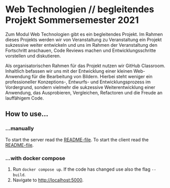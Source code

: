 # Web Technologien // begleitendes Projekt Sommersemester 2021

Zum Modul Web Technologien gibt es ein begleitendes Projekt. Im Rahmen dieses Projekts werden wir von Veranstaltung zu Veranstaltung ein Projekt sukzessive weiter entwickeln und uns im Rahmen der Veranstaltung den Fortschritt anschauen, Code Reviews machen und Entwicklungsschritte vorstellen und diskutieren.

Als organisatorischen Rahmen für das Projekt nutzen wir GitHub Classroom. Inhaltlich befassen wir uns mit der Entwicklung einer kleinen Web-Anwendung für die Bearbeitung von Bildern. Hierbei steht weniger ein professioneller Konzeptions-, Entwurfs- und Entwicklungsprozess im Vordergrund, sondern vielmehr die sukzessive Weiterentwicklung einer Anwendung, das Ausprobieren, Vergleichen, Refactoren und die Freude an lauffähigem Code.

## How to use...

### ...manually

To start the server read the [README-file](./server/README.md).
To start the client read the [README-file](./client/README.md).

### ...with docker compose

1. Run `docker compose up`. If the code has changed use also the flag `--build`.
2. Navigate to [http://localhost:5000](http://localhost:5000).
